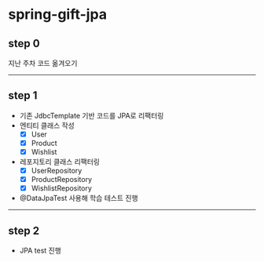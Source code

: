 # spring-gift-jpa

## step 0

지난 주차 코드 옮겨오기

---

## step 1

- 기존 JdbcTemplate 기반 코드를 JPA로 리팩터링
- 엔티티 클래스 작성
    - [x] User
    - [x] Product
    - [x] Wishlist
- 레포지토리 클래스 리팩터링
    - [x] UserRepository
    - [x] ProductRepository
    - [x] WishlistRepository
- @DataJpaTest 사용해 학습 테스트 진행

---

## step 2

- JPA test 진행
